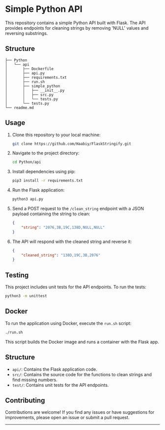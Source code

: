 # Simple Python API

This repository contains a simple Python API built with Flask. The API provides endpoints for cleaning strings by removing 'NULL' values and reversing substrings.

## Structure
```
├── Python
│   └── api
│       ├── Dockerfile
│       ├── api.py
│       ├── requirements.txt
│       ├── run.sh
│       ├── simple_python
│       │   ├── __init__.py
│       │   ├── src.py
│       │   └── tests.py
│       └── tests.py
└── readme.md
```

## Usage

1. Clone this repository to your local machine:

   ```bash
   git clone https://github.com/Haabiy/FlaskStringify.git
   ```

2. Navigate to the project directory:

   ```bash
   cd Python/api
   ```

3. Install dependencies using pip:

   ```bash
   pip3 install -r requirements.txt
   ```

4. Run the Flask application:

   ```bash
   python3 api.py
   ```

5. Send a POST request to the `/clean_string` endpoint with a JSON payload containing the string to clean:

   ```json
   {
       "string": "2076,3B,19C,138D,NULL,NULL"
   }
   ```

6. The API will respond with the cleaned string and reverse it:

   ```json
   {
       "cleaned_string": "138D,19C,3B,2076"
   }
   ```

## Testing

This project includes unit tests for the API endpoints. To run the tests:

```bash
python3 -m unittest
```

## Docker

To run the application using Docker, execute the `run.sh` script:

```bash
./run.sh
```

This script builds the Docker image and runs a container with the Flask app.

## Structure

- `api/`: Contains the Flask application code.
- `src/`: Contains the source code for the functions to clean strings and find missing numbers.
- `test/`: Contains unit tests for the API endpoints.

## Contributing

Contributions are welcome! If you find any issues or have suggestions for improvements, please open an issue or submit a pull request.

---

